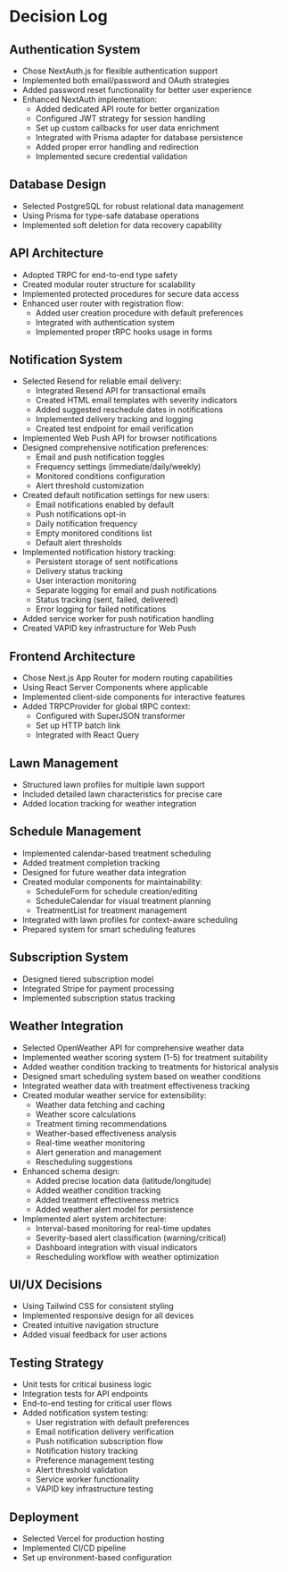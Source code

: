 # Decision Log

## Authentication System
- Chose NextAuth.js for flexible authentication support
- Implemented both email/password and OAuth strategies
- Added password reset functionality for better user experience
- Enhanced NextAuth implementation:
  * Added dedicated API route for better organization
  * Configured JWT strategy for session handling
  * Set up custom callbacks for user data enrichment
  * Integrated with Prisma adapter for database persistence
  * Added proper error handling and redirection
  * Implemented secure credential validation

## Database Design
- Selected PostgreSQL for robust relational data management
- Using Prisma for type-safe database operations
- Implemented soft deletion for data recovery capability

## API Architecture
- Adopted TRPC for end-to-end type safety
- Created modular router structure for scalability
- Implemented protected procedures for secure data access
- Enhanced user router with registration flow:
  * Added user creation procedure with default preferences
  * Integrated with authentication system
  * Implemented proper tRPC hooks usage in forms

## Notification System
- Selected Resend for reliable email delivery:
  * Integrated Resend API for transactional emails
  * Created HTML email templates with severity indicators
  * Added suggested reschedule dates in notifications
  * Implemented delivery tracking and logging
  * Created test endpoint for email verification
- Implemented Web Push API for browser notifications
- Designed comprehensive notification preferences:
  * Email and push notification toggles
  * Frequency settings (immediate/daily/weekly)
  * Monitored conditions configuration
  * Alert threshold customization
- Created default notification settings for new users:
  * Email notifications enabled by default
  * Push notifications opt-in
  * Daily notification frequency
  * Empty monitored conditions list
  * Default alert thresholds
- Implemented notification history tracking:
  * Persistent storage of sent notifications
  * Delivery status tracking
  * User interaction monitoring
  * Separate logging for email and push notifications
  * Status tracking (sent, failed, delivered)
  * Error logging for failed notifications
- Added service worker for push notification handling
- Created VAPID key infrastructure for Web Push

## Frontend Architecture
- Chose Next.js App Router for modern routing capabilities
- Using React Server Components where applicable
- Implemented client-side components for interactive features
- Added TRPCProvider for global tRPC context:
  * Configured with SuperJSON transformer
  * Set up HTTP batch link
  * Integrated with React Query

## Lawn Management
- Structured lawn profiles for multiple lawn support
- Included detailed lawn characteristics for precise care
- Added location tracking for weather integration

## Schedule Management
- Implemented calendar-based treatment scheduling
- Added treatment completion tracking
- Designed for future weather data integration
- Created modular components for maintainability:
  * ScheduleForm for schedule creation/editing
  * ScheduleCalendar for visual treatment planning
  * TreatmentList for treatment management
- Integrated with lawn profiles for context-aware scheduling
- Prepared system for smart scheduling features

## Subscription System
- Designed tiered subscription model
- Integrated Stripe for payment processing
- Implemented subscription status tracking

## Weather Integration
- Selected OpenWeather API for comprehensive weather data
- Implemented weather scoring system (1-5) for treatment suitability
- Added weather condition tracking to treatments for historical analysis
- Designed smart scheduling system based on weather conditions
- Integrated weather data with treatment effectiveness tracking
- Created modular weather service for extensibility:
  * Weather data fetching and caching
  * Weather score calculations
  * Treatment timing recommendations
  * Weather-based effectiveness analysis
  * Real-time weather monitoring
  * Alert generation and management
  * Rescheduling suggestions
- Enhanced schema design:
  * Added precise location data (latitude/longitude)
  * Added weather condition tracking
  * Added treatment effectiveness metrics
  * Added weather alert model for persistence
- Implemented alert system architecture:
  * Interval-based monitoring for real-time updates
  * Severity-based alert classification (warning/critical)
  * Dashboard integration with visual indicators
  * Rescheduling workflow with weather optimization

## UI/UX Decisions
- Using Tailwind CSS for consistent styling
- Implemented responsive design for all devices
- Created intuitive navigation structure
- Added visual feedback for user actions

## Testing Strategy
- Unit tests for critical business logic
- Integration tests for API endpoints
- End-to-end testing for critical user flows
- Added notification system testing:
  * User registration with default preferences
  * Email notification delivery verification
  * Push notification subscription flow
  * Notification history tracking
  * Preference management testing
  * Alert threshold validation
  * Service worker functionality
  * VAPID key infrastructure testing

## Deployment
- Selected Vercel for production hosting
- Implemented CI/CD pipeline
- Set up environment-based configuration
